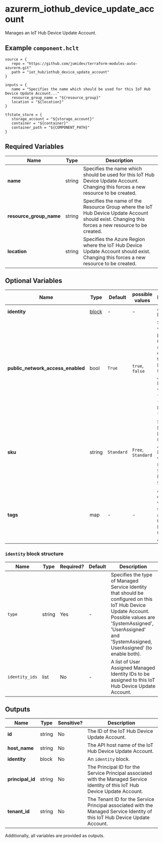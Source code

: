 # azurerm_iothub_device_update_account

Manages an IoT Hub Device Update Account.

## Example `component.hclt`

```hcl
source = {
   repo = "https://github.com/jumidev/terraform-modules-auto-azurerm.git"   
   path = "iot_hub/iothub_device_update_account"   
}

inputs = {
   name = "Specifies the name which should be used for this IoT Hub Device Update Account..."   
   resource_group_name = "${resource_group}"   
   location = "${location}"   
}

tfstate_store = {
   storage_account = "${storage_account}"   
   container = "${container}"   
   container_path = "${COMPONENT_PATH}"   
}

```

## Required Variables

| Name | Type |  Description |
| ---- | --------- |  ----------- |
| **name** | string |  Specifies the name which should be used for this IoT Hub Device Update Account. Changing this forces a new resource to be created. | 
| **resource_group_name** | string |  Specifies the name of the Resource Group where the IoT Hub Device Update Account should exist. Changing this forces a new resource to be created. | 
| **location** | string |  Specifies the Azure Region where the IoT Hub Device Update Account should exist. Changing this forces a new resource to be created. | 

## Optional Variables

| Name | Type |  Default  |  possible values |  Description |
| ---- | --------- |  ----------- | ----------- | ----------- |
| **identity** | [block](#identity-block-structure) |  -  |  -  |  An `identity` block. | 
| **public_network_access_enabled** | bool |  `True`  |  `true`, `false`  |  Specifies whether the public network access is enabled for the IoT Hub Device Update Account. Possible values are `true` and `false`. Defaults to `true`. | 
| **sku** | string |  `Standard`  |  `Free`, `Standard`  |  Sku of the IoT Hub Device Update Account. Possible values are `Free` and `Standard`. Defaults to `Standard`. | 
| **tags** | map |  -  |  -  |  A mapping of tags which should be assigned to the IoT Hub Device Update Account. | 

### `identity` block structure

| Name | Type | Required? | Default | Description |
| ---- | ---- | --------- | ------- | ----------- |
| `type` | string | Yes | - | Specifies the type of Managed Service Identity that should be configured on this IoT Hub Device Update Account. Possible values are 'SystemAssigned', 'UserAssigned' and 'SystemAssigned, UserAssigned' (to enable both). |
| `identity_ids` | list | No | - | A list of User Assigned Managed Identity IDs to be assigned to this IoT Hub Device Update Account. |



## Outputs

| Name | Type | Sensitive? | Description |
| ---- | ---- | --------- | --------- |
| **id** | string | No  | The ID of the IoT Hub Device Update Account. | 
| **host_name** | string | No  | The API host name of the IoT Hub Device Update Account. | 
| **identity** | block | No  | An `identity` block. | 
| **principal_id** | string | No  | The Principal ID for the Service Principal associated with the Managed Service Identity of this IoT Hub Device Update Account. | 
| **tenant_id** | string | No  | The Tenant ID for the Service Principal associated with the Managed Service Identity of this IoT Hub Device Update Account. | 

Additionally, all variables are provided as outputs.
